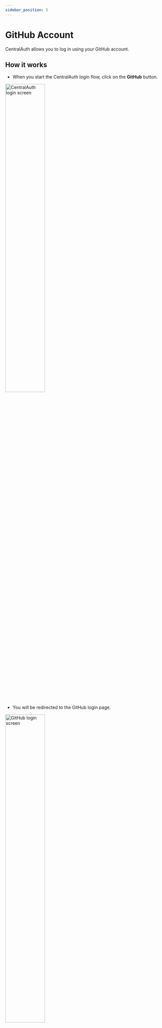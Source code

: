 ```yaml
---
sidebar_position: 5
---
```


# GitHub Account

CentralAuth allows you to log in using your GitHub account. 

## How it works

- When you start the CentralAuth login flow, click on the **GitHub** button.

<img src="/img/LoginScreen.png" alt="CentralAuth login screen" width="50%" height="50%" />

- You will be redirected to the GitHub login page.

<img src="/img/OAuthGithub.png" alt="GitHub login screen" width="50%" height="50%" />

- Enter your GitHub credentials to log in.

- If you cancel the authentication flow at GitHub, you can start the process again by clicking on the **GitHub** button.

:::info
When you log in for the first time, GitHub will ask you to authorize CentralAuth to access your GitHub account information. CentralAuth will only access your primary email address for authentication purposes. Click on the **Authorize GitHub** button to authorize CentralAuth. You only need to do this once.
:::